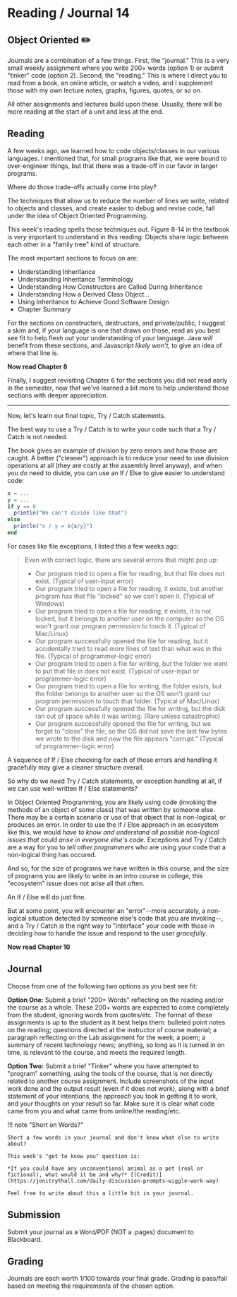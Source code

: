 # Reading / Journal 14

## Object Oriented ✏️

Journals are a combination of a few things. First, the "journal." This is a very small weekly assignment where you write 200+ words (option 1) or submit  "tinker" code (option 2). Second, the "reading." This is where I direct you to read from a book, an online article, or watch a video, and I supplement those with my own lecture notes, graphs, figures, quotes, or so on.

All other assignments and lectures build upon these. Usually, there will be more reading at the start of a unit and less at the end.

## Reading

A few weeks ago, we learned how to code objects/classes in our various languages. I mentioned that, for small programs like that, we were bound to over-engineer things, but that there was a trade-off in our favor in larger programs.

Where do those trade-offs actually come into play?

The techniques that allow us to reduce the number of lines we write, related to objects and classes, and create easier to debug and revise code, fall under the idea of Object Oriented Programming.

This week's reading spells those techniques out. Figure 8-14 in the textbook is *very* important to understand in this reading: Objects share logic between each other in a "family tree" kind of structure.

The most important sections to focus on are:

- Understanding Inheritance
- Understanding Inheritance Terminology
- Understanding How Constructors are Called During Inheritance
- Understanding How a Derived Class Object...
- Using Inheritance to Achieve Good Software Design
- Chapter Summary

For the sections on constructors, destructors, and private/public, I suggest a skim and, if your language is one that draws on those, read as you best see fit to help flesh out your understanding of your language. Java *will* benefit from these sections, and Javascript *likely won't*, to give an idea of where that line is.

**Now read Chapter 8**

Finally, I suggest revisiting Chapter 6 for the sections you did not read early in the semester, now that we've learned a bit more to help understand those sections with deeper appreciation.

---

Now, let's learn our final topic, Try / Catch statements.

The best way to use a Try / Catch is to write your code such that a Try / Catch is not needed.

The book gives an example of division by zero errors and how those are caught. A better ("cleaner") approach is to reduce your need to use division operations at all (they are costly at the assembly level anyway), and when you *do* need to divide, you can use an If / Else to give easier to understand code:

```julia
x = ...
y = ...
if y == 0
  println("We can't divide like that")
else
  println("x / y = ${x/y}")
end
```

For cases like file exceptions, I listed this a few weeks ago:

> Even with correct logic, there are several errors that might pop up:
>
> - Our program tried to open a file for reading, but that file does not exist. (Typical of user-input error)
> - Our program tried to open a file for reading, it exists, but another program has that file "locked" so we can't open it. (Typical of Windows)
> - Our program tried to open a file for reading, it exists, it is not locked, but it belongs to another user on the computer so the OS won't grant our program permission to touch it. (Typical of Mac/Linux)
> - Our program successfully opened the file for reading, but it accidentally tried to read more lines of text than what was in the file. (Typical of programmer-logic error)
> - Our program tried to open a file for writing, but the folder we want to put that file in does not exist. (Typical of user-input or programmer-logic error)
> - Our program tried to open a file for writing, the folder exists, but the folder belongs to another user so the OS won't grant our program permission to touch that folder. (Typical of Mac/Linux)
> - Our program successfully opened the file for writing, but the disk ran out of space while it was writing. (Rare unless catastrophic)
> - Our program successfully opened the file for writing, but we forgot to "close" the file, so the OS did not save the last few bytes we wrote to the disk and now the file appears "corrupt." (Typical of programmer-logic error)

A sequence of If / Else checking for each of those errors and handling it gracefully may give a cleaner structure overall.

So why do we need Try / Catch statements, or exception handling at all, if we can use well-written If / Else statements?

In Object Oriented Programming, you are likely using code (invoking the methods of an object of some class) that was written by someone else. There may be a certain scenario or use of that object that is non-logical, or produces an error. In order to use the If / Else approach in an ecosystem like this, we would *have to know and understand all possible non-logical issues that could arise in everyone else's code*. Exceptions and Try / Catch are a way for you to *tell other programmers* who are using your code that a non-logical thing has occured.

And so, for the size of programs we have written in this course, and the size of programs you are likely to write in an intro course in college, this "ecosystem" issue does not arise all that often.

An If / Else will do just fine.

But at some point, you will encounter an "error"--more accurately, a non-logical situation detected by someone else's code that you are invoking--, and a Try / Catch is the right way to "interface" your code with those in deciding how to handle the issue and respond to the user *gracefully*.

**Now read Chapter 10**

## Journal

Choose from one of the following two options as you best see fit:

**Option One:** Submit a brief "200+ Words" reflecting on the reading and/or the course as a whole. These 200+ words are expected to come completely from the student, ignoring words from quotes/etc. The format of these assignments is up to the student as it best helps them: bulleted point notes on the reading; questions directed at the instructor of course material; a paragraph reflecting on the Lab assignment for the week; a poem; a summary of recent technology news; anything, so long as it is turned in on time, is relevant to the course, and meets the required length. 

**Option Two:** Submit a brief "Tinker" where you have attempted to "program" something, using the tools of the course, that is not directly related to another course assignment. Include screenshots of the input work done and the output result (even if it does not work), along with a brief statement of your intentions, the approach you took in getting it to work, and your thoughts on your result so far. Make sure it is clear what code came from you and what came from online/the reading/etc.

!!! note "Short on Words?"
    
    Short a few words in your journal and don't know what else to write about?

    This week's "get to know you" question is:

    *If you could have any unconventional animal as a pet (real or fictional), what would it be and why?* [(Credit)](https://jonitrythall.com/daily-discussion-prompts-wiggle-work-way)

    Feel free to write about this a little bit in your journal.

## Submission

Submit your journal as a Word/PDF (NOT a .pages) document to Blackboard.

## Grading

Journals are each worth 1/100 towards your final grade. Grading is pass/fail based on meeting the requirements of the chosen option.